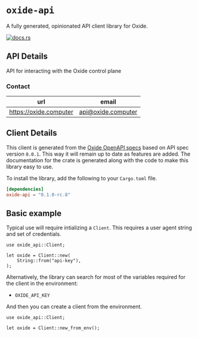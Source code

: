 # `oxide-api`

A fully generated, opinionated API client library for Oxide.

[![docs.rs](https://docs.rs/oxide-api/badge.svg)](https://docs.rs/oxide-api)

## API Details

API for interacting with the Oxide control plane



### Contact


| url | email |
|----|----|
| <https://oxide.computer> | api@oxide.computer |



## Client Details

This client is generated from the [Oxide OpenAPI
specs](https://github.com/oxidecomputer/omicron) based on API spec version `0.0.1`. This way it will remain
up to date as features are added. The documentation for the crate is generated
along with the code to make this library easy to use.


To install the library, add the following to your `Cargo.toml` file.

```toml
[dependencies]
oxide-api = "0.1.0-rc.8"
```

## Basic example

Typical use will require intializing a `Client`. This requires
a user agent string and set of credentials.

```
use oxide_api::Client;

let oxide = Client::new(
    String::from("api-key"),
);
```

Alternatively, the library can search for most of the variables required for
the client in the environment:

- `OXIDE_API_KEY`

And then you can create a client from the environment.

```
use oxide_api::Client;

let oxide = Client::new_from_env();
```
